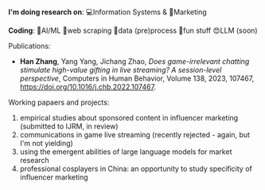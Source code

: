 **I'm doing research on**: 💻Information Systems & 🎈Marketing


**Coding**: 🤖AI/ML 🐛web scraping 🎥data (pre)process 🎃fun stuff 😍LLM (soon) 


Publications:

+ **Han Zhang**, Yang Yang, Jichang Zhao, *Does game-irrelevant chatting stimulate high-value gifting in live streaming? A session-level perspective*,
Computers in Human Behavior,
Volume 138,
2023,
107467,
https://doi.org/10.1016/j.chb.2022.107467.

Working papaers and projects: 

1. empirical studies about sponsored content in influencer marketing (submitted to IJRM, in review)
2. communications in game live streaming (recently rejected - again, but I'm not yielding)
3. using the emergent abilities of large language models for market research
4. professional cosplayers in China: an opportunity to study specificity of influencer marketing
